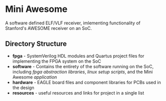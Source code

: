 # Mini Awesome
A software defined ELF/VLF receiver, imlementing functionality of Stanford's AWESOME receiver on an SoC.

## Directory Structure
- **fpga** - SystemVerilog HDL modules and Quartus project files for implementing the
FPGA system on the SoC
- **software** - Contains the entirety of the software running on the SoC, including 
*fpga abstraction libraries*, *linux setup scripts*, and the Mini Awesome *application*
- **hardware** - EAGLE board files and component libraries for PCBs used in the design
- **resources** - useful resources and links for project in a single list
